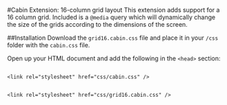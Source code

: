 #Cabin Extension: 16-column grid layout
This extension adds support for a 16 column grid. Included is a <code>@media</code> query which will dynamically change the size of the grids according to the dimensions of the screen.

##Installation
Download the <code>grid16.cabin.css</code> file and place it in your <code>/css</code> folder with the <code>cabin.css</code> file.

Open up your HTML document and add the following in the <code>&lt;head&gt;</code> section:

<code>
&lt;link rel="stylesheet" href="css/cabin.css" /&gt;
<br />
&lt;link rel="stylesheet" href="css/grid16.cabin.css" /&gt;
</code>